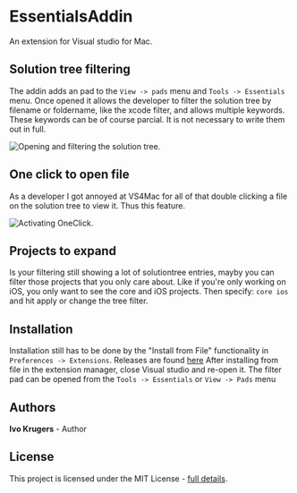 # EssentialsAddin
An extension for Visual studio for Mac.



## Solution tree filtering

The addin adds an pad to the `View -> pads` menu and `Tools -> Essentials` menu. Once opened it allows the developer to filter the solution tree by filename or foldername, like the xcode filter, and allows multiple keywords. These keywords can be of course parcial. It is not necessary to write them out in full.

![Opening and filtering the solution tree.](/Art/Demo1_low_640.gif)


## One click to open file

As a developer I got annoyed at VS4Mac for all of that double clicking a file on the solution tree to view it. Thus this feature.

![Activating OneClick.](/Art/Demo2_low_640.gif)


## Projects to expand

Is your filtering still showing a lot of solutiontree entries, mayby you can filter those projects that you only care about. Like if you're only working on iOS, you only want to see the core and iOS projects. Then specify: `core ios` and hit apply or change the tree filter.


## Installation
Installation still has to be done by the "Install from File" functionality in `Preferences -> Extensions`. Releases are found [here](/Releases)
After installing from file in the extension manager, close Visual studio and re-open it.
The filter pad can be opened from the `Tools -> Essentials` or `View -> Pads` menu

## Authors

**Ivo Krugers** - Author

## License

This project is licensed under the MIT License - [full details](LICENSE).